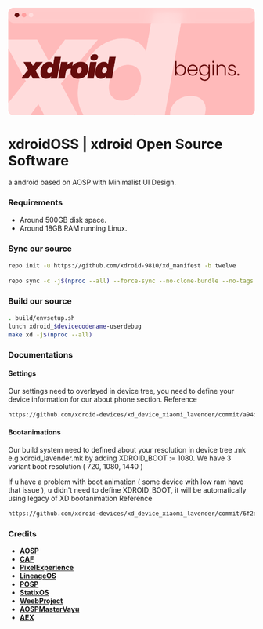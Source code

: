 ![XD](https://github.com/xyz-prjkt/xyz_assets/raw/main/begins.png)
# xdroidOSS | xdroid Open Source Software
a android based on AOSP with Minimalist UI Design.

### Requirements
- Around 500GB disk space.
- Around 18GB RAM running Linux.

### Sync our source ###
```bash
repo init -u https://github.com/xdroid-9810/xd_manifest -b twelve
```
```bash
repo sync -c -j$(nproc --all) --force-sync --no-clone-bundle --no-tags
```

### Build our source ###
```bash
. build/envsetup.sh
lunch xdroid_$devicecodename-userdebug
make xd -j$(nproc --all)
```

### Documentations ###
#### Settings
Our settings need to overlayed in device tree, you need to define your device information for our about phone section.
Reference
```bash
https://github.com/xdroid-devices/xd_device_xiaomi_lavender/commit/a94de499460e5a84aeb4cdac0c4e82ce5d88de4f
```
#### Bootanimations
Our build system need to defined about your resolution in device tree .mk e.g xdroid_lavender.mk by adding XDROID_BOOT := 1080.
We have 3 variant boot resolution ( 720, 1080, 1440 )

If u have a problem with boot animation ( some device with low ram have that issue ), u didn't need to define XDROID_BOOT, it will be automatically using legacy of XD bootanimation
Reference
```bash
https://github.com/xdroid-devices/xd_device_xiaomi_lavender/commit/6f2ed2af8ee5a6165ffd231d368b03cbee5e3989
```
### Credits ###
 * [**AOSP**](https://android.googlesource.com)
 * [**CAF**](https://source.codeaurora.org)
 * [**PixelExperience**](https://github.com/PixelExperience)
 * [**LineageOS**](https://github.com/LineageOS)
 * [**POSP**](https://github.com/PotatoProject)
 * [**StatixOS**](https://github.com/StatiXOS)
 * [**WeebProject**](https://github.com/WeebProject)
 * [**AOSPMasterVayu**](https://github.com/AOSP-Master-Vayu)
 * [**AEX**](https://github.com/AospExtended)
